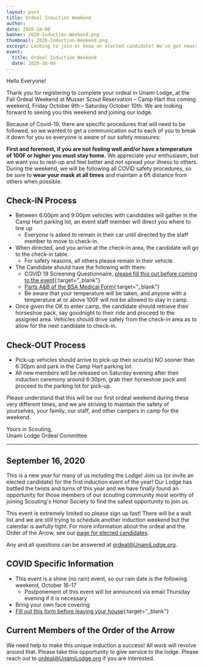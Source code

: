 ```yaml
---
layout: post
title: Ordeal Induction Weekend
author:
date: 2020-10-08
banner: 2020-Induction-Weekend.png
thumbnail: 2020-Induction-Weekend.png
excerpt: Looking to join or know an elected candidate? We've got news!
event:
  title: Ordeal Induction Weekend
  date: 2020-10-09
---
```


Hello Everyone!

Thank you for registering to complete your ordeal in Unami Lodge, at the Fall Ordeal Weekend at Musser Scout Reservation – Camp Hart this coming weekend, Friday October 9th – Saturday October 10th.  We are looking forward to seeing you this weekend and joining our lodge.

Because of Covid-19, there are specific procedures that will need to be followed, so we wanted to get a communication out to each of you to break it down for you so everyone is aware of our safety measures:

**First and foremost, if you are not feeling well and/or have a temperature of 100F or higher you must stay home.** We appreciate your enthusiasm, but we want you to rest-up and feel better and not spread your illness to others.
During the weekend, we will be following all COVID safety procedures, so be sure to **wear your mask at all times** and maintain a 6ft distance from others when possible.

## Check-IN Process

- Between 6:00pm and 9:00pm vehicles with candidates will gather in the Camp Hart parking lot, an event staff member will direct you where to line up
  - Everyone is asked to remain in their car until directed by the staff member to move to check-in.
- When directed, and you arrive at the check-in area, the candidate will go to the check-in table.
  - For safety reasons, all others please remain in their vehicle.
- The Candidate should have the following with them: 
  - COVID 19 Screening Questionnaire, [please fill this out before coming to the event](https://docs.google.com/document/d/1lOQwzgRHTjeNazHFIY9_yl63192nllqwsivWf092Pto/edit){:target="_blank"}
  - [Parts A&B of the BSA Medical Form](https://www.scouting.org/health-and-safety/ahmr/){:target="_blank"}
  - Be aware that your temperature will be taken, and anyone with a temperature at or above 100F will not be allowed to stay in camp.
- Once given the OK to enter camp, the candidate should retrieve their horseshoe pack, say goodnight to their ride and proceed to the assigned area.  Vehicles should drive safely from the check-in area as to allow for the next candidate to check-in.

## Check-OUT Process

- Pick-up vehicles should arrive to pick-up their scout(s) NO sooner than 6:30pm and park in the Camp Hart parking lot.
- All new members will be released on Saturday evening after their induction ceremony around 6:30pm, grab their horseshoe pack and proceed to the parking lot for pick-up.

Please understand that this will be our first ordeal weekend during these very different times, and we are striving to maintain the safety of yourselves, your family, our staff, and other campers in camp for the weekend.

Yours in Scouting,  
Unami Lodge Ordeal Committee

<hr>

## September 16, 2020

This is a new year for many of us including the Lodge! Join us (or invite an elected candidate) for the first induction event of the year! Our Lodge has battled the twists and turns of this year and we have finally found an opportunity for those members of our scouting community most worthy of joining Scouting's Honor Society to find the safest opportunity to join us.

This event is extremely limited so please sign up fast! There will be a wait list and we are still trying to schedule another induction weekend but the calendar is awfully tight. For more information about the ordeal and the Order of the Arrow, see our [page for elected candidates](/electedcandidates/).

Any and all questions can be answered at [ordeal@UnamiLodge.org](/contact?recipient=ordeal).

## COVID Specific Information

* This event is a shine (no rain) event, so our rain date is the following weekend, October 16-17
  * Postponement of this event will be announced via email Thursday evening if it is necessary
* Bring your own face covering
* [Fill out this form before leaving your house](https://docs.google.com/forms/d/e/1FAIpQLSeJAB5L_9znxxKMjBFw0cjnlubXUZiFtKN4iF2ZiFPDOJFlww/viewform){:target="_blank"}

## Current Members of the Order of the Arrow

We need help to make this unique induction a success!  All work will revolve around that.  Please take this opportunity to give service to the lodge. Please reach out to [ordeal@UnamiLodge.org](/contact?recipient=ordeal) if you are interested.
